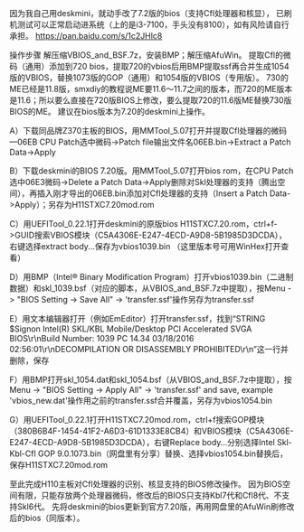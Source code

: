 因为我自己用deskmini，就动手改了7.2版的bios（支持Cfl处理器和核显），
已刷机测试可以正常启动进系统（上的是i3-7100，手头没有8100），如有风险请自行承担。
https://pan.baidu.com/s/1c2JHlc8

操作步骤
解压缩VBIOS_and_BSF.7z，安装BMP；解压缩AfuWin。
提取Cfl的微码（通用）添加到720 bios，提取720的vbios后用BMP提取ssf再合并生成1054版的VBIOS，替换1073版的GOP（通用）和1054版的VBIOS（专用版）。
730的ME已经是11.8版，smxdiy的教程说ME要11.6～11.7之间的版本，而720的ME版本是11.6；所以要么直接在720版BIOS上修改，要么提取720的11.6版ME替换730版BIOS的ME。
建议在bios版本为7.20的deskmini上操作。

A）下载同品牌Z370主板的BIOS，用MMTool_5.07打开并提取Cfl处理器的微码—06EB
CPU Patch选中微码->Patch file输出文件名06EB.bin->Extract a Patch Data->Apply

B）下载deskmini的BIOS 7.20版。用MMTool_5.07打开bios rom，在CPU Patch选中06E3微码->Delete a Patch Data->Apply删除对Skl处理器的支持（腾出空间），再插入刚才导出的06EB.bin添加对Cfl处理器的支持（Insert a Patch Data->Apply）；另存为H11STXC7.20mod.rom

C）用UEFITool_0.22.1打开deskmini的原版bios H11STXC7.20.rom，ctrl+f->GUID搜索VBIOS模块（C5A4306E-E247-4ECD-A9D8-5B1985D3DCDA），右键选择extract body...保存为vbios1039.bin （这里版本号可用WinHex打开查看）

D）用BMP（Intel® Binary Modification Program）打开vbios1039.bin（二进制数据）和skl_1039.bsf（对应的脚本，从VBIOS_and_BSF.7z中提取），按Menu -> "BIOS Setting -> Save All" -> 'transfer.ssf'操作另存为transfer.ssf

E）用文本编辑器打开（例如EmEditor）打开transfer.ssf，找到“STRING $Signon Intel(R) SKL/KBL Mobile/Desktop PCI Accelerated SVGA BIOS\r\nBuild Number: 1039 PC 14.34  03/18/2016  02:56:01\r\nDECOMPILATION OR DISASSEMBLY PROHIBITED\r\n”这一行并删除，保存

F）用BMP打开skl_1054.dat和skl_1054.bsf（从VBIOS_and_BSF.7z中提取），按Menu -> "BIOS Setting -> Apply All" -> 'transfer.ssf' and save, example 'vbios_new.dat'操作用之前的transfer.ssf合并覆盖，另存为vbios1054.bin

G）用UEFITool_0.22.1打开H11STXC7.20mod.rom，ctrl+f搜索GOP模块（380B6B4F-1454-41F2-A6D3-61D1333E8CB4）和VBIOS模块（C5A4306E-E247-4ECD-A9D8-5B1985D3DCDA），右键Replace body…分别选择Intel Skl-Kbl-Cfl GOP 9.0.1073.bin（网盘里有分享）替换、选择vbios1054.bin替换后，保存H11STXC7.20mod.rom

至此完成H110主板对Cfl处理器的识别、核显支持的BIOS修改操作。
因为BIOS空间有限，只能存放两个处理器微码，修改后的BIOS只支持Kbl7代和Cfl8代、不支持Skl6代。
先将deskmini的bios更新到官方7.20版，再用网盘里的AfuWin刷修改后的bios（同版本）。



